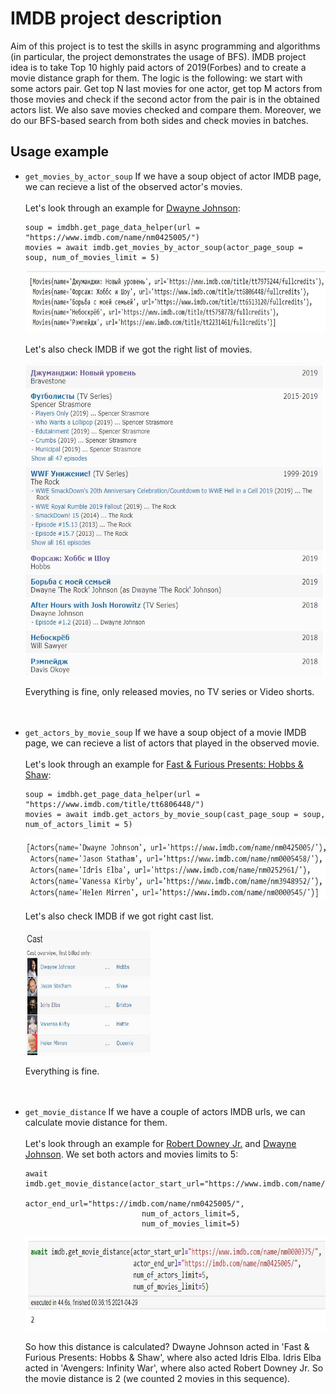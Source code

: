 # IMDB project description

Aim of this project is to test the skills in async programming and algorithms (in particular, the project demonstrates the usage of BFS).
IMDB project idea is to take Top 10 highly paid actors of 2019(Forbes) and to create a movie distance graph for them. 
The logic is the following: we start with some actors pair. Get top N last movies for one actor, get top M actors from those movies and check 
if the second actor from the pair is in the obtained actors list. We also save movies checked and compare them. 
Moreover, we do our BFS-based search from both sides and check movies in batches. 

## Usage example

 - `get_movies_by_actor_soup`
    If we have a soup object of actor IMDB page, we can recieve a list of the observed actor's movies. <br><br>
    Let's look through an example for [Dwayne Johnson](https://www.imdb.com/name/nm0425005/):
    ```
    soup = imdbh.get_page_data_helper(url = "https://www.imdb.com/name/nm0425005/")
    movies = await imdb.get_movies_by_actor_soup(actor_page_soup = soup, num_of_movies_limit = 5)
    ```
    <img src="dj_movies.JPG" alt="drawing" width="700" height="100"/> <br>

    Let's also check IMDB if we got the right list of movies.
    
    <img src="dj_movies_imdb.JPG" alt="drawing" width="500" height="500"/><br>
    
    Everything is fine, only released movies, no TV series or Video shorts.
    <br><br><br>

- `get_actors_by_movie_soup`
    If we have a soup object of a movie IMDB page, we can recieve a list of actors that played in the observed movie. <br><br>
    Let's look through an example for [Fast & Furious Presents: Hobbs & Shaw](https://www.imdb.com/title/tt6806448/):
    ```
    soup = imdbh.get_page_data_helper(url = "https://www.imdb.com/title/tt6806448/")
    movies = await imdb.get_actors_by_movie_soup(cast_page_soup = soup, num_of_actors_limit = 5)
    ```
    <img src="ff_actors.JPG" alt="drawing" width="700" height="100"/><br>

    Let's also check IMDB if we got right cast list.
    
    <img src="ff_actors_imdb.JPG" alt="drawing" width="200" height="200"/><br>
    
    Everything is fine.
    <br><br><br>

- `get_movie_distance`
    If we have a couple of actors IMDB urls, we can calculate movie distance for them. <br><br>
    Let's look through an example for [Robert Downey Jr.](https://www.imdb.com/title/nm0000375/) and [Dwayne Johnson](https://www.imdb.com/title/nm0425005/).
    We set both actors and movies limits to 5:
    ```
    await imdb.get_movie_distance(actor_start_url="https://www.imdb.com/name/nm0000375/",
                              actor_end_url="https://imdb.com/name/nm0425005/",
                              num_of_actors_limit=5,
                              num_of_movies_limit=5)
    ```
    <img src="rdj_dj_dist.JPG" alt="drawing" width="650" height="150"/><br>

    So how this distance is calculated? Dwayne Johnson acted in 'Fast & Furious Presents: Hobbs & Shaw', where also acted Idris Elba. Idris Elba acted
    in 'Avengers: Infinity War', where also acted Robert Downey Jr. So the movie distance is 2 (we counted 2 movies in this sequence).
